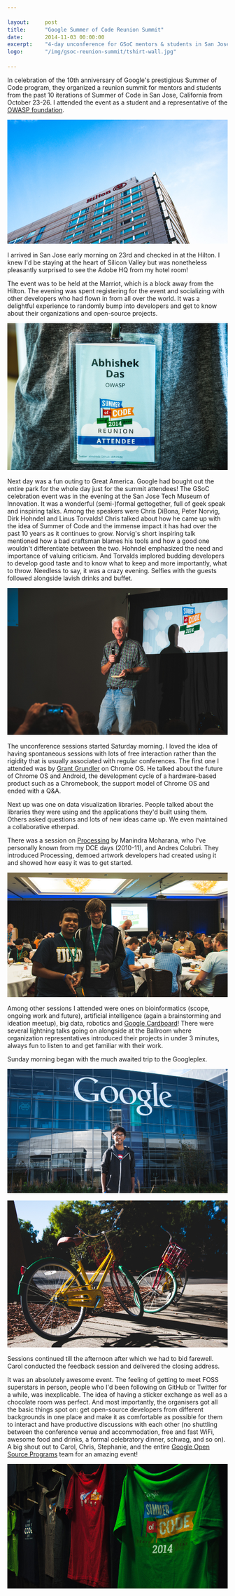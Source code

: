 ```yaml
---

layout:     post
title:      "Google Summer of Code Reunion Summit"
date:       2014-11-03 00:00:00
excerpt:    "4-day unconference for GSoC mentors & students in San Jose, CA"
logo:       "/img/gsoc-reunion-summit/tshirt-wall.jpg"

---
```


In celebration of the 10th anniversary of Google's prestigious Summer of Code program, they organized a reunion summit for mentors and students from the past 10 iterations of Summer of Code in San Jose, California from October 23-26. I attended the event as a student and a representative of the [OWASP foundation](https://www.owasp.org/index.php/Main_Page).

![Hilton](/img/gsoc-reunion-summit/hilton.jpg)

I arrived in San Jose early morning on 23rd and checked in at the Hilton. I knew I'd be staying at the heart of Silicon Valley but was nonetheless pleasantly surprised to see the Adobe HQ from my hotel room!

The event was to be held at the Marriot, which is a block away from the Hilton. The evening was spent registering for the event and socializing with other developers who had flown in from all over the world. It was a delightful experience to randomly bump into developers and get to know about their organizations and open-source projects.

![ID Card](/img/gsoc-reunion-summit/id.jpg)

Next day was a fun outing to Great America. Google had bought out the entire park for the whole day just for the summit attendees! The GSoC celebration event was in the evening at the San Jose Tech Museum of Innovation. It was a wonderful (semi-)formal gettogether, full of geek speak and inspiring talks. Among the speakers were Chris DiBona, Peter Norvig, Dirk Hohndel and Linus Torvalds! Chris talked about how he came up with the idea of Summer of Code and the immense impact it has had over the past 10 years as it continues to grow. Norvig's short inspiring talk mentioned how a bad craftsman blames his tools and how a good one wouldn't differentiate between the two. Hohndel emphasized the need and importance of valuing criticism. And Torvalds implored budding developers to develop good taste and to know what to keep and more importantly, what to throw. Needless to say, it was a crazy evening. Selfies with the guests followed alongside lavish drinks and buffet.

![Peter Norvig](/img/gsoc-reunion-summit/peter-norvig.jpg)

The unconference sessions started Saturday morning. I loved the idea of having spontaneous sessions with lots of free interaction rather than the rigidity that is usually associated with regular conferences. The first one I attended was by [Grant Grundler](//google.com/+GrantGrundler) on Chrome OS. He talked about the future of Chrome OS and Android, the development cycle of a hardware-based product such as a Chromebook, the support model of Chrome OS and ended with a Q&A.

Next up was one on data visualization libraries. People talked about the libraries they were using and the applications they'd built using them. Others asked questions and lots of new ideas came up. We even maintained a collaborative etherpad.

There was a session on [Processing](https://processing.org/) by Manindra Moharana, who I've personally known from my DCE days (2010-11), and Andres Colubri. They introduced Processing, demoed artwork developers had created using it and showed how easy it was to get started.

![Processing Guys](/img/gsoc-reunion-summit/processing.jpg)

Among other sessions I attended were ones on bioinformatics (scope, ongoing work and future), artificial intelligence (again a brainstorming and ideation meetup), big data, robotics and [Google Cardboard](https://cardboard.withgoogle.com/)! There were several lightning talks going on alongside at the Ballroom where organization representatives introduced their projects in under 3 minutes, always fun to listen to and get familiar with their work.

Sunday morning began with the much awaited trip to the Googleplex.

![Google HQ](/img/gsoc-reunion-summit/google-hq.jpg)

![Cycles](/img/gsoc-reunion-summit/cycles.jpg)

Sessions continued till the afternoon after which we had to bid farewell. Carol conducted the feedback session and delivered the closing address.

It was an absolutely awesome event. The feeling of getting to meet FOSS superstars in person, people who I'd been following on GitHub or Twitter for a while, was inexplicable. The idea of having a sticker exchange as well as a chocolate room was perfect. And most importantly, the organisers got all the basic things spot on: get open-source developers from different backgrounds in one place and make it as comfortable as possible for them to interact and have productive discussions with each other (no shuttling between the conference venue and accommodation, free and fast WiFi, awesome food and drinks, a formal celebratory dinner, schwag, and so on). A big shout out to Carol, Chris, Stephanie, and the entire [Google Open Source Programs](https://developers.google.com/open-source/) team for an amazing event!

![GSoC T-Shirt Wall](/img/gsoc-reunion-summit/tshirt-wall.jpg)

